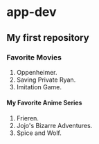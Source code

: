 # app-dev
## My first repository
### Favorite Movies
1. Oppenheimer.
2. Saving Private Ryan.
3. Imitation Game.
#### My Favorite Anime Series
1. Frieren.
2. Jojo's Bizarre Adventures.
3. Spice and Wolf.
